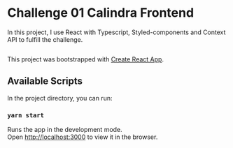 # Challenge 01 Calindra Frontend

In this project, I use React with Typescript, Styled-components and Context API to fulfill the challenge.

<img src="" />

This project was bootstrapped with [Create React App](https://github.com/facebook/create-react-app).

## Available Scripts

In the project directory, you can run:

### `yarn start`

Runs the app in the development mode.\
Open [http://localhost:3000](http://localhost:3000) to view it in the browser.
